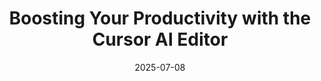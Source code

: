 ---
title: "Boosting Your Productivity with the Cursor AI Editor"
layout: event
youtubeLive: https://www.youtube.com/watch?v=yKbPwrwBR-o
date: 2025-07-08
description: In this session, we'll explore how the Cursor AI Editor can transform developers' routines by automating repetitive tasks, suggesting improvements in real time, and accelerating the development cycle.
speakers: [wheslleyrimar]
draft: false
---